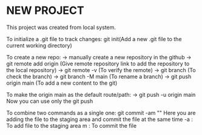 # NEW PROJECT

This project was created from local system.

To initialize a .git file to track changes:
    git init(Add a new .git file to the current working directory)


To create a new repo:
    -> manually create a new repository in the github
    -> git remote add origin <link> (Give remote repository link to add the repository to the local repository)
    -> git remote -v (To verify the remote)
    -> git branch (To check the branch)
    -> git branch -M main (To rename a branch)
    -> git push origin main (To add a new content to the git)

To make the origin main as the default route/path:
    -> git push -u origin main
        Now you can use only the git push

To combine two commands as a single one:
    git commit -am "<message>"
        Here you are adding the file to the staging area and commit the file at the same time
        -a : To add file to the staging area
        m : To commit the file
